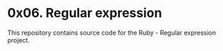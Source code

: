 # 0x06. Regular expression

This repository contains source code for the Ruby - Regular expression project.